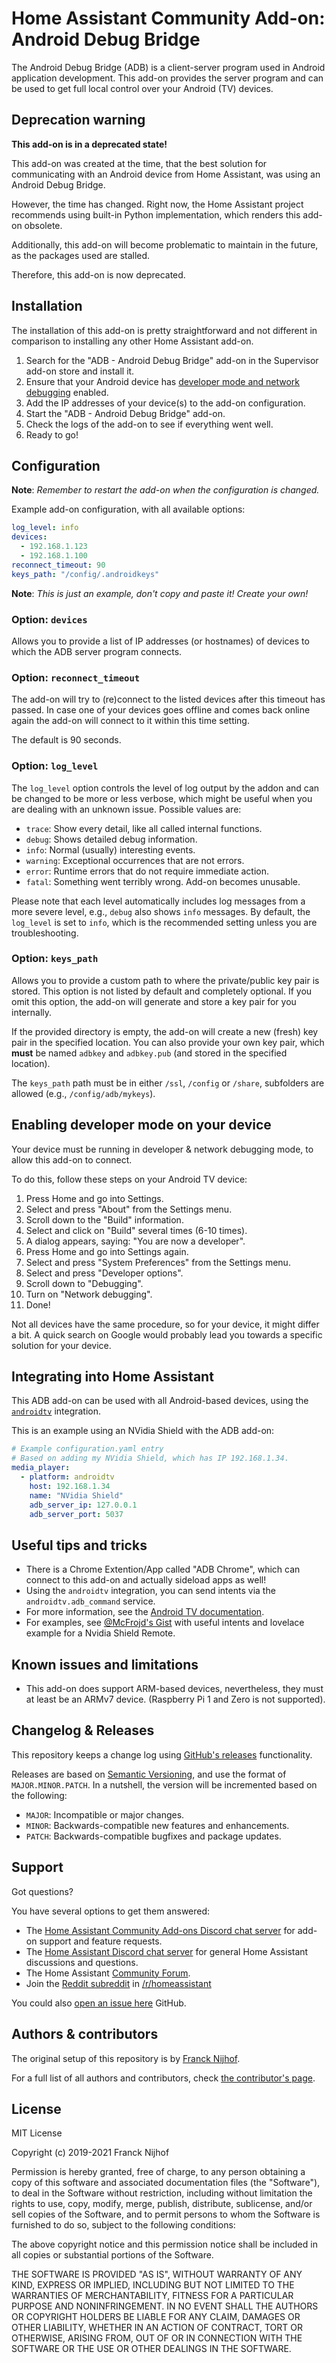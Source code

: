 # Home Assistant Community Add-on: Android Debug Bridge

The Android Debug Bridge (ADB) is a client-server program used in Android
application development. This add-on provides the server program and can be
used to get full local control over your Android (TV) devices.

## Deprecation warning

**This add-on is in a deprecated state!**

This add-on was created at the time, that the best solution for communicating
with an Android device from Home Assistant, was using an Android Debug Bridge.

However, the time has changed. Right now, the Home Assistant project recommends
using built-in Python implementation, which renders this add-on obsolete.

Additionally, this add-on will become problematic to maintain in the future,
as the packages used are stalled.

Therefore, this add-on is now deprecated.

## Installation

The installation of this add-on is pretty straightforward and not different in
comparison to installing any other Home Assistant add-on.

1. Search for the "ADB - Android Debug Bridge" add-on
   in the Supervisor add-on store and install it.
1. Ensure that your Android device has [developer mode and network debugging](#enabling-developer-mode-on-your-device)
   enabled.
1. Add the IP addresses of your device(s) to the add-on configuration.
1. Start the "ADB - Android Debug Bridge" add-on.
1. Check the logs of the add-on to see if everything went well.
1. Ready to go!

## Configuration

**Note**: _Remember to restart the add-on when the configuration is changed._

Example add-on configuration, with all available options:

```yaml
log_level: info
devices:
  - 192.168.1.123
  - 192.168.1.100
reconnect_timeout: 90
keys_path: "/config/.androidkeys"
```

**Note**: _This is just an example, don't copy and paste it! Create your own!_

### Option: `devices`

Allows you to provide a list of IP addresses (or hostnames) of devices to
which the ADB server program connects.

### Option: `reconnect_timeout`

The add-on will try to (re)connect to the listed devices after this timeout
has passed. In case one of your devices goes offline and comes back online again
the add-on will connect to it within this time setting.

The default is 90 seconds.

### Option: `log_level`

The `log_level` option controls the level of log output by the addon and can
be changed to be more or less verbose, which might be useful when you are
dealing with an unknown issue. Possible values are:

- `trace`: Show every detail, like all called internal functions.
- `debug`: Shows detailed debug information.
- `info`: Normal (usually) interesting events.
- `warning`: Exceptional occurrences that are not errors.
- `error`: Runtime errors that do not require immediate action.
- `fatal`: Something went terribly wrong. Add-on becomes unusable.

Please note that each level automatically includes log messages from a
more severe level, e.g., `debug` also shows `info` messages. By default,
the `log_level` is set to `info`, which is the recommended setting unless
you are troubleshooting.

### Option: `keys_path`

Allows you to provide a custom path to where the private/public key pair is
stored. This option is not listed by default and completely optional.
If you omit this option, the add-on will generate
and store a key pair for you internally.

If the provided directory is empty, the add-on will create
a new (fresh) key pair in the specified location.
You can also provide your own key pair, which **must** be named
`adbkey` and `adbkey.pub` (and stored in the specified location).

The `keys_path` path must be in either `/ssl`, `/config` or `/share`, subfolders
are allowed (e.g., `/config/adb/mykeys`).

## Enabling developer mode on your device

Your device must be running in developer & network debugging mode,
to allow this add-on to connect.

To do this, follow these steps on your Android TV device:

1. Press Home and go into Settings.
1. Select and press "About" from the Settings menu.
1. Scroll down to the "Build" information.
1. Select and click on "Build" several times (6-10 times).
1. A dialog appears, saying: "You are now a developer".
1. Press Home and go into Settings again.
1. Select and press "System Preferences" from the Settings menu.
1. Select and press "Developer options".
1. Scroll down to "Debugging".
1. Turn on "Network debugging".
1. Done!

Not all devices have the same procedure, so for your device, it might
differ a bit. A quick search on Google would probably lead you towards
a specific solution for your device.

## Integrating into Home Assistant

This ADB add-on can be used with all Android-based devices, using the
[`androidtv`][androidtv] integration.

This is an example using an NVidia Shield with the ADB add-on:

```yaml
# Example configuration.yaml entry
# Based on adding my NVidia Shield, which has IP 192.168.1.34.
media_player:
  - platform: androidtv
    host: 192.168.1.34
    name: "NVidia Shield"
    adb_server_ip: 127.0.0.1
    adb_server_port: 5037
```

## Useful tips and tricks

- There is a Chrome Extention/App called "ADB Chrome", which can connect
  to this add-on and actually sideload apps as well!
- Using the `androidtv` integration, you can send intents via
  the `androidtv.adb_command` service.
- For more information, see the [Android TV documentation][androidtv-docs].
- For examples, see [@McFrojd's Gist][mcfrojd] with useful intents and
  lovelace example for a Nvidia Shield Remote.

## Known issues and limitations

- This add-on does support ARM-based devices, nevertheless, they must
  at least be an ARMv7 device. (Raspberry Pi 1 and Zero is not supported).

## Changelog & Releases

This repository keeps a change log using [GitHub's releases][releases]
functionality.

Releases are based on [Semantic Versioning][semver], and use the format
of `MAJOR.MINOR.PATCH`. In a nutshell, the version will be incremented
based on the following:

- `MAJOR`: Incompatible or major changes.
- `MINOR`: Backwards-compatible new features and enhancements.
- `PATCH`: Backwards-compatible bugfixes and package updates.

## Support

Got questions?

You have several options to get them answered:

- The [Home Assistant Community Add-ons Discord chat server][discord] for add-on
  support and feature requests.
- The [Home Assistant Discord chat server][discord-ha] for general Home
  Assistant discussions and questions.
- The Home Assistant [Community Forum][forum].
- Join the [Reddit subreddit][reddit] in [/r/homeassistant][reddit]

You could also [open an issue here][issue] GitHub.

## Authors & contributors

The original setup of this repository is by [Franck Nijhof][frenck].

For a full list of all authors and contributors,
check [the contributor's page][contributors].

## License

MIT License

Copyright (c) 2019-2021 Franck Nijhof

Permission is hereby granted, free of charge, to any person obtaining a copy
of this software and associated documentation files (the "Software"), to deal
in the Software without restriction, including without limitation the rights
to use, copy, modify, merge, publish, distribute, sublicense, and/or sell
copies of the Software, and to permit persons to whom the Software is
furnished to do so, subject to the following conditions:

The above copyright notice and this permission notice shall be included in all
copies or substantial portions of the Software.

THE SOFTWARE IS PROVIDED "AS IS", WITHOUT WARRANTY OF ANY KIND, EXPRESS OR
IMPLIED, INCLUDING BUT NOT LIMITED TO THE WARRANTIES OF MERCHANTABILITY,
FITNESS FOR A PARTICULAR PURPOSE AND NONINFRINGEMENT. IN NO EVENT SHALL THE
AUTHORS OR COPYRIGHT HOLDERS BE LIABLE FOR ANY CLAIM, DAMAGES OR OTHER
LIABILITY, WHETHER IN AN ACTION OF CONTRACT, TORT OR OTHERWISE, ARISING FROM,
OUT OF OR IN CONNECTION WITH THE SOFTWARE OR THE USE OR OTHER DEALINGS IN THE
SOFTWARE.

[androidtv-docs]: https://www.home-assistant.io/integrations/androidtv#androidtvadb_command
[androidtv]: https://www.home-assistant.io/integrations/androidtv/
[contributors]: https://github.com/hassio-addons/addon-adb/graphs/contributors
[discord-ha]: https://discord.gg/c5DvZ4e
[discord]: https://discord.me/hassioaddons
[forum]: https://community.home-assistant.io/t/home-assistant-community-add-ons-adb-android-debug-bridge/96375?u=frenck
[frenck]: https://github.com/frenck
[issue]: https://github.com/hassio-addons/addon-adb/issues
[mcfrojd]: https://gist.github.com/mcfrojd/9e6875e1db5c089b1e3ddeb7dba0f304
[reddit]: https://reddit.com/r/homeassistant
[semver]: http://semver.org/spec/v2.0.0.htm
[releases]: https://github.com/hassio-addons/addon-adb/releases
